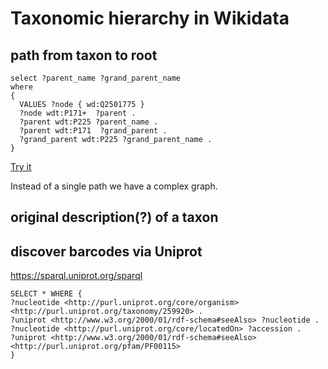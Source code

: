 # Taxonomic hierarchy in Wikidata

## path from taxon to root

```
select ?parent_name ?grand_parent_name
where
{
  VALUES ?node { wd:Q2501775 }
  ?node wdt:P171+  ?parent .
  ?parent wdt:P225 ?parent_name .
  ?parent wdt:P171  ?grand_parent .
  ?grand_parent wdt:P225 ?grand_parent_name .
}
```

[Try it](https://w.wiki/M2B)

Instead of a single path we have a complex graph.

## original description(?) of a taxon

## discover barcodes via Uniprot

https://sparql.uniprot.org/sparql

```
SELECT * WHERE {
?nucleotide <http://purl.uniprot.org/core/organism> <http://purl.uniprot.org/taxonomy/259920> .
?uniprot <http://www.w3.org/2000/01/rdf-schema#seeAlso> ?nucleotide .
?nucleotide <http://purl.uniprot.org/core/locatedOn> ?accession .
?uniprot <http://www.w3.org/2000/01/rdf-schema#seeAlso> <http://purl.uniprot.org/pfam/PF00115>
}
```






